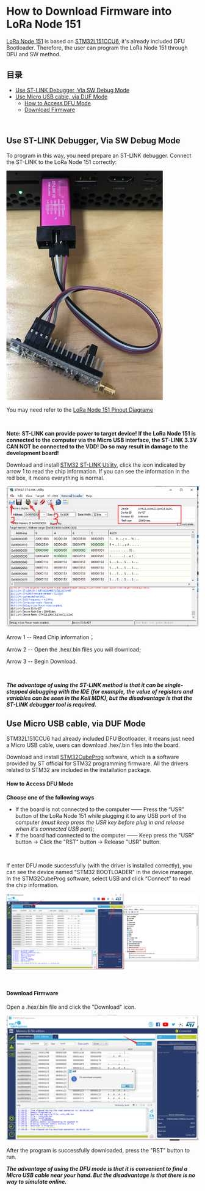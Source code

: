 # How to Download Firmware into LoRa Node 151 

[LoRa Node 151](https://heltec.org/zh/project/lora-node-151/) is based on [STM32L151CCU6](https://www.st.com/resource/en/datasheet/stm32l151cc.pdf), it's already included DFU Bootloader. Therefore, the user can program the LoRa Node 151 through DFU and SW method.

## 目录

- [Use ST-LINK Debugger, Via SW Debug Mode](#Use-ST-LINK-Debugger,-Via-SW-Debug-Mode)
- [Use Micro USB cable, via DUF Mode](#Use-Micro-USB-cable,-via-DUF-Mode)
  - [How to Access DFU Mode](#How-to-Access-DFU-Mode)
  - [Download Firmware](#Download-Firmware)

&nbsp;

## Use ST-LINK Debugger, Via SW Debug Mode

To program in this way, you need prepare an ST-LINK debugger. Connect the ST-LINK to the LoRa Node 151 correctly:

<img src="img/how_to_download_firmware_into_lora_node_151/01.png">

You may need refer to the [LoRa Node 151 Pinout Diagrame](https://docs.heltec.cn/download/LoRa_Node_151.pdf)

&nbsp;

**Note: ST-LINK can provide power to target device! If the LoRa Node 151 is connected to the computer via the Micro USB interface, the ST-LINK 3.3V CAN NOT be connected to the VDD! Do so may result in damage to the development board!**

Download and install [STM32 ST-LINK Utility](https://www.st.com/content/st_com/en/products/development-tools/software-development-tools/stm32-software-development-tools/stm32-programmers/stsw-link004.html), click the icon indicated by arrow 1 to read the chip information. If you can see the information in the red box, it means everything is normal.

<img src="img/how_to_download_firmware_into_lora_node_151/02.png">



Arrow 1 -- Read Chip information；

Arrow 2 -- Open the .hex/.bin files you will download;

Arrow 3 -- Begin Download.

&nbsp;

***The advantage of using the ST-LINK method is that it can be single-stepped debugging with the IDE (for example, the value of registers and variables can be seen in the Keil MDK), but the disadvantage is that the ST-LINK debugger tool is required.***



## Use Micro USB cable, via DUF Mode

STM32L151CCU6 had already included DFU Bootloader, it means just need a Micro USB cable, users can download .hex/.bin files into the board.

Download and install [STM32CubeProg](https://www.st.com/content/st_com/en/products/development-tools/software-development-tools/stm32-software-development-tools/stm32-programmers/stm32cubeprog.html) software, which is a software provided by ST official for STM32 programming firmware. All the drivers related to STM32 are included in the installation package.

#### How to Access DFU Mode

**Choose one of the following ways**

- If the board is not connected to the computer —— Press the “USR” button of the LoRa Node 151 while plugging it to any USB port of the computer *(must keep press the USR key before plug in and release when it's connected USB port)*;
- If the board had connected to the computer —— Keep press the "USR" button → Click the "RST" button → Release "USR" button.

&nbsp;

If enter DFU mode successfully (with the driver is installed correctly), you can see the device named "STM32 BOOTLOADER" in the device manager. In the STM32CubeProg software, select USB and click “Connect” to read the chip information.

<img src="img/how_to_download_firmware_into_lora_node_151/03.png">

&nbsp;

#### Download Firmware

Open a .hex/.bin file and click the "Download" icon.

<img src="img/how_to_download_firmware_into_lora_node_151/04.png">

After the program is successfully downloaded, press the "RST" button to run.



***The advantage of using the DFU mode is that it is convenient to find a Micro USB cable near your hand. But the disadvantage is that there is no way to simulate online.***


